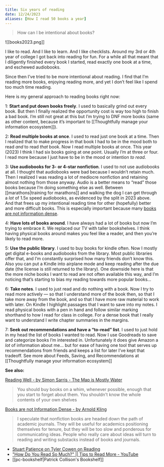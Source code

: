 ```yaml
---
title: Six years of reading
date: 12/24/2023
aliases: [How I read 50 books a year]
---
```


> How can I be intentional about books? 

![[books2023.png]]

I like to read. And I like to learn. And I like checklists. Around my 3rd or 4th year of college I got back into reading for fun. For a while all that meant that I diligently finished every book I started, read exactly one book at a time, and eschewed audiobooks. 

Since then I’ve tried to be more intentional about reading. I find that I’m reading more books, enjoying reading more, and yet I don’t feel like I spend too much time reading. 

Here is my general approach to reading books right now:

1: **Start and put down books freely**. I used to basically grind out every book. But then I finally realized the opportunity cost is way too high to finish a bad book. I’m still not great at this but I’m trying to DNF more books (same as other content, because it’s important to [[Thoughtfully manage your information ecosystem]]).

2: **Read multiple books at once**. I used to read just one book at a time. Then I realized that to make progress in that book I had to be in the mood both to read *and* to read *that* book. Now I read multiple books at once. This year (2023) I think I had six books going at one point. Usually I’m at three or four. I read more because I just have to be in the mood or intention *to read*. 

3: **Use audiobooks for 3- or 4-star nonfiction**. I used to not use audiobooks at all. I thought that audiobooks were bad because I wouldn’t retain much. Then I realized I was reading a lot of mediocre nonfiction and retaining almost nothing from those anyway. Audio is a better means to “read” those books because I’m doing something else as well. Between [[marathons|training for marathons]] and walking the dog I can get through a *lot* of 1.5x speed audiobooks, as evidenced by the split in 2023 above. And that frees up my intentional reading time for other (hopefully) better and more difficult books. This is especially important because many [books are not information dense](https://arnoldkling.substack.com/p/books-are-not-information-dense).

4: **Have lots of books around**. I have always had a lot of books but now I’m trying to embrace it. We replaced our TV with taller bookshelves. I think having physical books around makes you feel like a reader, and then you’re likely to read more. 

5: **Use the public library**. I used to buy books for kindle often. Now I mostly get digital e-books and audiobooks from the library. Most public libraries offer that, and I’m constantly surprised how many friends don’t know this. Also you can put a Kindle into airplane mode and keep reading after the due date (the license is still returned to the library). One downside here is that the more niche books I want to read are not often available this way, and I’m noticing that’s starting to bias my reading towards more popular books…

6: **Take notes**. I used to just read and do nothing with a book. Now I try to read more actively — so that I understand more of the book then, so that I take more away from the book, and so that I have more raw material to work with later. On Kindle I highlight passages that I want to save into my notes. I read physical books with a pen in hand and follow similar marking shorthand to how I read for class in college. For a dense book that I really want to understand I write chapter summaries in the margins. 

7: **Seek out recommendations and have a “to-read” list**. I used to just hold in my head the list of books I wanted to read. Now I use Goodreads to save and categorize books I’m interested in. Unfortunately it does give Amazon a *lot* of information about me… but for ease of having one tool that serves up recommendations from friends and keeps a list for later I’ve kept that tradeoff. See more about Feeds, Saving, and Recommendations at [[Thoughtfully manage your information ecosystem]]


**See also:** 

[Reading Well - by Simon Sarris - The Map is Mostly Water](https://map.simonsarris.com/p/reading-well)
> You should buy books on a whim, whenever possible, enough that you start to forget about them. You shouldn't know the whole contents of your own shelves

[Books are not Information Dense - by Arnold Kling](https://arnoldkling.substack.com/p/books-are-not-information-dense)
> I speculate that nonfiction books are headed down the path of academic journals. They will be useful for academics positioning themselves for tenure, but they will be too slow and ponderous for communicating ideas. People who really care about ideas will turn to reading and writing substacks instead of books and journals.
- [Stuart Patience on Tyler Cowen on Reading](https://www.driverlesscrocodile.com/books-and-recommendations/tyler-cowen-on-reading-fast-reading-well-and-reading-widely/)
- ["How Do You Read So Much?" || Tips to Read More - YouTube](https://youtu.be/KeVn2CzVWU8)
- [[pc-bookshelf|Patrick Collison's Bookshelf]]

